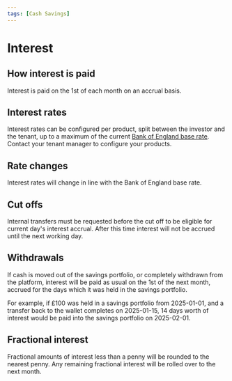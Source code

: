 ```yaml
---
tags: [Cash Savings]
---
```


# Interest

## How interest is paid

Interest is paid on the 1st of each month on an accrual basis.

## Interest rates

Interest rates can be configured per product, split between the investor and the tenant, up to a maximum of the current [Bank of England base rate](https://www.bankofengland.co.uk/monetary-policy/the-interest-rate-bank-rate). Contact your tenant manager to configure your products.

## Rate changes

Interest rates will change in line with the Bank of England base rate.

## Cut offs

Internal transfers must be requested before the cut off to be eligible for current day's interest accrual. After this time interest will not be accrued until the next working day.

## Withdrawals

If cash is moved out of the savings portfolio, or completely withdrawn from the platform, interest will be paid as usual on the 1st of the next month, accrued for the days which it was held in the savings portfolio.

For example, if £100 was held in a savings portfolio from 2025-01-01, and a transfer back to the wallet completes on 2025-01-15, 14 days worth of interest would be paid into the savings portfolio on 2025-02-01.

## Fractional interest

Fractional amounts of interest less than a penny will be rounded to the nearest penny. Any remaining fractional interest will be rolled over to the next month.